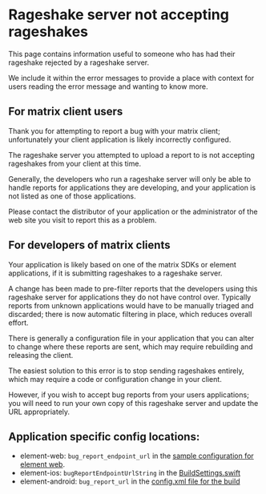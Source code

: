 # Rageshake server not accepting rageshakes

This page contains information useful to someone who has had their rageshake rejected by a rageshake server.

We include it within the error messages to provide a place with context for users reading the error message and wanting
to know more.

## For matrix client users

Thank you for attempting to report a bug with your matrix client; unfortunately your client application is likely incorrectly configured.

The rageshake server you attempted to upload a report to is not accepting rageshakes from your client at this time.

Generally, the developers who run a rageshake server will only be able to handle reports for applications they are developing,
and your application is not listed as one of those applications.

Please contact the distributor of your application or the administrator of the web site you visit to report this as a problem.

## For developers of matrix clients

Your application is likely based on one of the matrix SDKs or element applications, if it is submitting rageshakes to a rageshake server.

A change has been made to pre-filter reports that the developers using this rageshake server for applications they do not have control over.
Typically reports from unknown applications would have to be manually triaged and discarded; there is now automatic filtering in place, which reduces overall effort.

There is generally a configuration file in your application that you can alter to change where these reports are sent, which may require rebuilding and releasing the client.

The easiest solution to this error is to stop sending rageshakes entirely, which may require a code or configuration change in your client.

However, if you wish to accept bug reports from your users applications; you will need to run your own copy of this rageshake server and update the URL appropriately.

## Application specific config locations:
 * element-web: `bug_report_endpoint_url` in the [sample configuration for element web](https://github.com/vector-im/element-web/blob/develop/config.sample.json).
 * element-ios: `bugReportEndpointUrlString` in the [BuildSettings.swift](https://github.com/vector-im/element-ios/blob/develop/Config/BuildSettings.swift)
 * element-android: `bug_report_url` in the [config.xml file for the build](https://github.com/vector-im/element-android/blob/develop/vector-config/src/main/res/values/config.xml)
